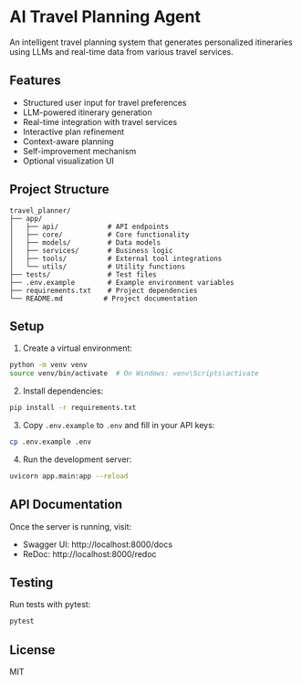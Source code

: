 # AI Travel Planning Agent

An intelligent travel planning system that generates personalized itineraries using LLMs and real-time data from various travel services.

## Features

- Structured user input for travel preferences
- LLM-powered itinerary generation
- Real-time integration with travel services
- Interactive plan refinement
- Context-aware planning
- Self-improvement mechanism
- Optional visualization UI

## Project Structure

```
travel_planner/
├── app/
│   ├── api/            # API endpoints
│   ├── core/           # Core functionality
│   ├── models/         # Data models
│   ├── services/       # Business logic
│   ├── tools/          # External tool integrations
│   └── utils/          # Utility functions
├── tests/              # Test files
├── .env.example        # Example environment variables
├── requirements.txt    # Project dependencies
└── README.md          # Project documentation
```

## Setup

1. Create a virtual environment:
```bash
python -m venv venv
source venv/bin/activate  # On Windows: venv\Scripts\activate
```

2. Install dependencies:
```bash
pip install -r requirements.txt
```

3. Copy `.env.example` to `.env` and fill in your API keys:
```bash
cp .env.example .env
```

4. Run the development server:
```bash
uvicorn app.main:app --reload
```

## API Documentation

Once the server is running, visit:
- Swagger UI: http://localhost:8000/docs
- ReDoc: http://localhost:8000/redoc

## Testing

Run tests with pytest:
```bash
pytest
```

## License

MIT 